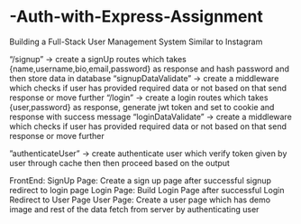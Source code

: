 # -Auth-with-Express-Assignment
Building a Full-Stack User Management System Similar to Instagram

“/signup” → create a signUp routes which takes {name,username,bio,email,password} as response
and hash password and then store data in database
“signupDataValidate” → create a middleware which checks if user has provided required data or not
based on that send response or move further
“/login” → create a login routes which takes {user,password} as response, generate jwt token and set to
cookie and response with success message
“loginDataValidate” → create a middleware which checks if user has provided required data or not
based on that send response or move further

”authenticateUser” → create authenticate user which verify token given by user through cache then
then proceed based on the output

FrontEnd:
SignUp Page: Create a sign up page after successful signup redirect to login page
Login Page: Build Login Page after successful Login Redirect to User Page
User Page: Create a user page which has demo image and rest of the data fetch from server by
authenticating user
